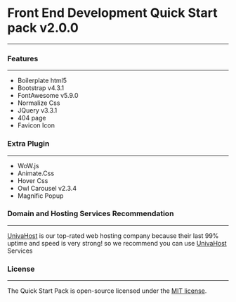 # Front End Development Quick Start pack v2.0.0
---


### Features
--- 

* Boilerplate html5
* Bootstrap v4.3.1
* FontAwesome v5.9.0
* Normalize Css
* JQuery v3.3.1
* 404 page
* Favicon Icon

### Extra Plugin
---

* WoW.js
* Animate.Css
* Hover Css
* Owl Carousel v2.3.4
* Magnific Popup



### Domain and Hosting Services Recommendation
---
[UnivaHost](https://univahost.com) is our top-rated web hosting company because their last 99% uptime and speed is very strong! so we recommend you can use [UnivaHost](https://univahost.com) Services 



### License
---
The Quick Start Pack is open-source licensed under the  [MIT license](https://opensource.org/licenses/MIT).